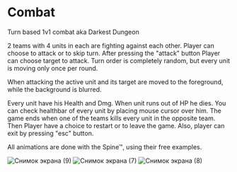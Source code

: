 # Combat
Turn based 1v1 combat aka Darkest Dungeon

2 teams with 4 units in each are fighting against each other.
Player can choose to attack or to skip turn. After pressing the "attack" button Player can choose target to attack.
Turn order is completely random, but every unit is moving only once per round.

When attacking the active unit and its target are moved to the foreground, while the background is blurred.

Every unit have his Health and Dmg. When unit runs out of HP he dies. You can check healthbar of every unit by placing mouse cursor over him.
The game ends when one of the teams kills every unit in the opposite team. Then Player have a choice to restart or to leave the game. Also, player can exit by pressing "esc" button.

All animations are done with the Spine™, using their free examples.

![Снимок экрана (9)](https://user-images.githubusercontent.com/74947297/171790207-40d6575b-b229-4231-ab21-38b5bf690e6b.png)
![Снимок экрана (7)](https://user-images.githubusercontent.com/74947297/171790211-4953f0ee-73b0-4b06-8718-c51074fa4783.png)
![Снимок экрана (8)](https://user-images.githubusercontent.com/74947297/171790218-e2e2ee62-9eb1-40c2-bf53-65e220dde482.png)
